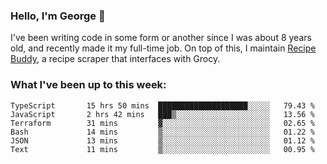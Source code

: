 ### Hello, I'm George 👋

I've been writing code in some form or another since I was about 8 years old, and recently made it my full-time job. On top of this, I maintain [Recipe Buddy](https://github.com/georgegebbett/recipe-buddy), a recipe scraper that interfaces with Grocy.  

<!--
**georgegebbett/georgegebbett** is a ✨ _special_ ✨ repository because its `README.md` (this file) appears on your GitHub profile.

Here are some ideas to get you started:

- 🔭 I’m currently working on ...
- 🌱 I’m currently learning ...
- 👯 I’m looking to collaborate on ...
- 🤔 I’m looking for help with ...
- 💬 Ask me about ...
- 📫 How to reach me: ...
- 😄 Pronouns: ...
- ⚡ Fun fact: ...
-->

### What I've been up to this week:
<!--START_SECTION:waka-->

```text
TypeScript       15 hrs 50 mins  ████████████████████░░░░░   79.43 %
JavaScript       2 hrs 42 mins   ███▒░░░░░░░░░░░░░░░░░░░░░   13.56 %
Terraform        31 mins         ▓░░░░░░░░░░░░░░░░░░░░░░░░   02.65 %
Bash             14 mins         ▒░░░░░░░░░░░░░░░░░░░░░░░░   01.22 %
JSON             13 mins         ▒░░░░░░░░░░░░░░░░░░░░░░░░   01.12 %
Text             11 mins         ▒░░░░░░░░░░░░░░░░░░░░░░░░   00.95 %
```

<!--END_SECTION:waka-->
